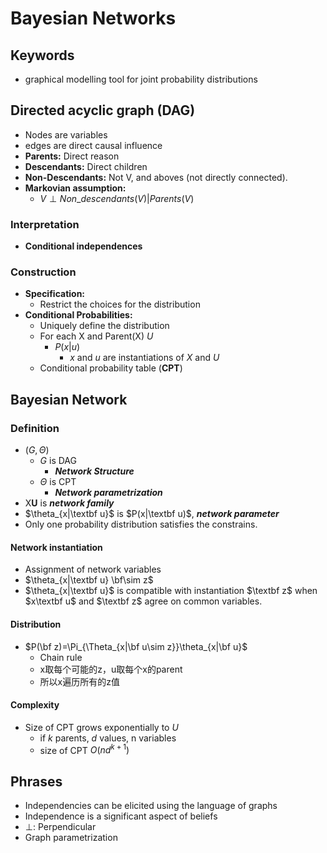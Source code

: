 # Bayesian Networks

## Keywords

+ graphical modelling tool for joint probability distributions

## Directed acyclic graph (DAG)

+ Nodes are variables
+ edges are direct causal influence
+ **Parents:** Direct reason
+ **Descendants:** Direct children
+ **Non-Descendants:** Not V, and aboves (not directly connected).
+ **Markovian assumption:**
  + $V\perp Non\_descendants(V)|Parents(V)$

### Interpretation

+ **Conditional independences**

### Construction 

+ **Specification:**
  + Restrict the choices for the distribution
+ **Conditional Probabilities:**
  + Uniquely define the distribution
  + For each X and Parent(X) $U$
    + $P(x|u)$
      + $x$ and $u$ are instantiations of $X$ and $U$
  + Conditional probability table (**CPT**) 

## Bayesian Network

### Definition

+ $(G, \Theta)$
  + $G$ is DAG
    + ***Network Structure***  
  + $\Theta$ is CPT
    + ***Network parametrization***
+ X**U** is ***network family***
+ $\theta_{x|\textbf u}$ is $P(x|\textbf u)$, ***network parameter*** 
+ Only one probability distribution satisfies the constrains.

#### Network instantiation

+ Assignment of network variables
+ $\theta_{x|\textbf u} \bf\sim z$
+ $\theta_{x|\textbf u}$ is compatible with instantiation $\textbf z$ when $x\textbf u$ and $\textbf z$ agree on common variables.

#### Distribution

+ $P(\bf z)=\Pi_{\Theta_{x|\bf u\sim z}}\theta_{x|\bf u}$
  + Chain rule
  + x取每个可能的z，u取每个x的parent
  + 所以x遍历所有的z值

#### Complexity

+ Size of CPT grows exponentially to $U$
  + if $k$ parents, $d$ values, n variables
  + size of CPT $O(nd^{k+1})$

## Phrases

+ Independencies can be elicited using the language of graphs
+ Independence is a significant aspect of beliefs
+ $\perp$: Perpendicular
+ Graph parametrization
